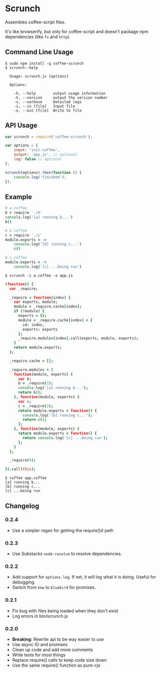 # Scrunch

Assembles coffee-script files.

It's like browserify, but only for coffee-script and doesn't package npm
dependencies (like `fs` and `http`).

## Command Line Usage

```
$ sudo npm install -g coffee-scrunch
$ scrunch--help

  Usage: scrunch.js [options]

  Options:

    -h, --help        output usage information
    -V, --version     output the version number
    -v, --verbose     Detailed logs
    -i, --in [file]   Input file
    -o, --out [file]  Write to file

```

## API Usage

```javascript
var scrunch = require('coffee-scrunch');

var options = {
    input: 'init.coffee',
    output: 'app.js', // optional
    log: false // optional
};

scrunch(options).then(function () {
    console.log('finished');
});
```

## Example

```coffeescript
# a.coffee
b = require './b'
console.log('[a] running b...')
b()
```

```coffeescript
# b.coffee
c = require './c'
module.exports = ->
    console.log('[b] running c...')
    c()
```

```coffeescript
# c.coffee
module.exports = ->
    console.log('[c] ...being run')
```

```
$ scrunch -i a.coffee -o app.js
```

```coffeescript
(function() {
  var _require;

  _require = function(index) {
    var exports, module;
    module = _require.cache[index];
    if (!module) {
      exports = {};
      module = _require.cache[index] = {
        id: index,
        exports: exports
      };
      _require.modules[index].call(exports, module, exports);
    }
    return module.exports;
  };

  _require.cache = [];

  _require.modules = [
    function(module, exports) {
      var b;
      b = _require(1);
      console.log('[a] running b...');
      return b();
    }, function(module, exports) {
      var c;
      c = _require(2);
      return module.exports = function() {
        console.log('[b] running c...');
        return c();
      };
    }, function(module, exports) {
      return module.exports = function() {
        return console.log('[c] ...being run');
      };
    }
  ];

  _require(0);

}).call(this);
```

```
$ coffee app.coffee
[a] running b...
[b] running c...
[c] ...being run
```

## Changelog

### 0.2.4

- Use a simpler regex for getting the require()d path

### 0.2.3

- Use Substacks `node-resolve` to resolve dependencies.

### 0.2.2

- Add support for `options.log`. If set, it will log what it is doing. Useful for debugging.
- Switch from `kew` to `bluebird` for promises.

### 0.2.1

- Fix bug with files being loaded when they don't exist
- Log errors in bin/scrunch.js

### 0.2.0

- **Breaking:** Rewrite api to be way easier to use
- Use async IO and promises
- Clean up code and add more comments
- Write tests for most things
- Replace require() calls to keep code size down
- Use the same require() function as pure-cjs
